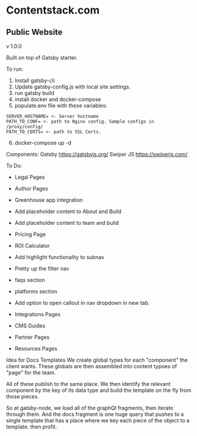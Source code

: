# Contentstack.com
## Public Website

v 1.0.0

Built on top of Gatsby starter.

To run:
  1. Install gatsby-cli
  2. Update gatsby-config.js with local site settings.
  3. run gatsby build
  4. install docker and docker-compose
  5. populate.env file with these variables:
    
    SERVER_HOSTNAME= <- Server hostname
    PATH_TO_CONF= <- path to Nginx config. Sample configs in /proxy/config/
    PATH_TO_CERTS= <- path to SSL Certs.

  6. docker-compose up -d

Components:
Gatsby
https://gatsbyjs.org/
Swiper JS
https://swiperjs.com/

To Do:

 - Legal Pages
 - Author Pages
 - Greenhouse app integration
 - Add placeholder content to About and Build
 - Add placeholder content to team and build
 - Pricing Page
 - ROI Calculator
 - Add highlight functionality to subnav
 - Pretty up the filter nav
 - faqs section
 - platforms section
 - Add option to open callout in nav dropdown in new tab.
 
 - Integrations Pages 
 - CMS Guides 
 - Partner Pages
 - Resources Pages

Idea for Docs Templates
We create global types for each "component" the client wants. These globals are then assembled into content typoes of "page" for the team.

All of these publish to the same place. We then identify the relevant component by the key of its data type and build the template on the fly from those pieces.

So at gatsby-node, we load all of the graphQl fragments, then iterate through them. And the docs fragment is one huge query that pushes to a single template that has a place where we key each piece of the object to a template. then profit.